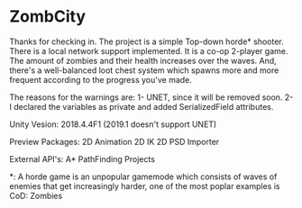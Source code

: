 # ZombCity 

Thanks for checking in. The project is a simple Top-down horde* shooter. There is a local network support implemented.
It is a co-op 2-player game. The amount of zombies and their health increases over the waves. And, there's a well-balanced
loot chest system which spawns more and more frequent according to the progress you've made. 

The reasons for the warnings are:
1- UNET, since it will be removed soon.
2- I declared the variables as private and added SerializedField attributes.

Unity Vesion: 
  2018.4.4F1 (2019.1 doesn't support UNET)

Preview Packages:
  2D Animation
  2D IK
  2D PSD Importer

External API's:
  A* PathFinding Projects

*: A horde game is an unpopular gamemode which consists of waves of enemies that get increasingly harder, one of the most poplar
examples is CoD: Zombies
